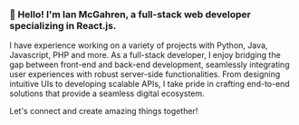 ### 👋 Hello! I'm Ian McGahren, a full-stack web developer specializing in React.js. 

I have experience working on a variety of projects with Python, Java, Javascript, PHP and more.  As a full-stack developer, I enjoy bridging the gap between front-end and back-end development, seamlessly integrating user experiences with robust server-side functionalities. From designing intuitive UIs to developing scalable APIs, I take pride in crafting end-to-end solutions that provide a seamless digital ecosystem.

Let's connect and create amazing things together!
